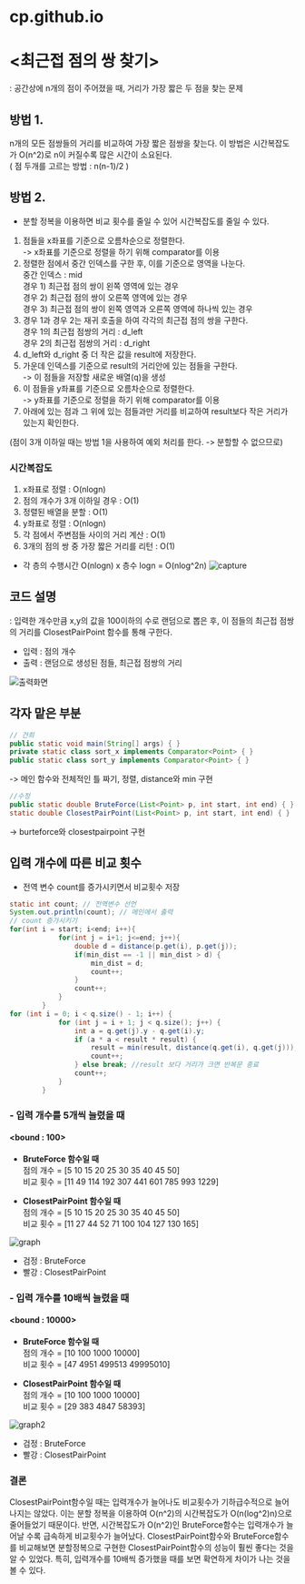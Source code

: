 # cp.github.io
# <최근접 점의 쌍 찾기>
 : 공간상에 n개의 점이 주어졌을 때, 거리가 가장 짧은 두 점을 찾는 문제

## 방법 1.
n개의 모든 점쌍들의 거리를 비교하여 가장 짧은 점쌍을 찾는다.
이 방법은 시간복잡도가 O(n^2)로 n이 커질수록 많은 시간이 소요된다.   
( 점 두개를 고르는 방법 : n(n-1)/2 )

## 방법 2.
* 분할 정복을 이용하면 비교 횟수를 줄일 수 있어 시간복잡도를 줄일 수 있다.

1. 점들을 x좌표를 기준으로 오름차순으로 정렬한다.   
-> x좌표를 기준으로 정렬을 하기 위해 comparator를 이용
2. 정렬한 점에서 중간 인덱스를 구한 후, 이를 기준으로 영역을 나눈다.   
중간 인덱스 : mid   
경우 1) 최근접 점의 쌍이 왼쪽 영역에 있는 경우   
경우 2) 최근접 점의 쌍이 오른쪽 영역에 있는 경우   
경우 3) 최근접 점의 쌍이 왼쪽 영역과 오른쪽 영역에 하나씩 있는 경우   
3. 경우 1과 경우 2는 재귀 호출을 하여 각각의 최근접 점의 쌍을 구한다.   
경우 1의 최근접 점쌍의 거리 : d_left   
경우 2의 최근접 점쌍의 거리 : d_right   
4. d_left와 d_right 중 더 작은 값을 result에 저장한다.   
5. 가운데 인덱스를 기준으로 result의 거리안에 있는 점들을 구한다.   
-> 이 점들을 저장할 새로운 배열(q)을 생성   
6. 이 점들을 y좌표를 기준으로 오름차순으로 정렬한다.   
-> y좌표를 기준으로 정렬을 하기 위해 comparator를 이용   
7. 아래에 있는 점과 그 위에 있는 점들과만 거리를 비교하여 result보다 작은 거리가 있는지 확인한다.   

(점이 3개 이하일 때는 방법 1을 사용하여 예외 처리를 한다. -> 분할할 수 없으므로)   

### 시간복잡도
1. x좌표로 정렬 : O(nlogn)
2. 점의 개수가 3개 이하일 경우 : O(1)
3. 정렬된 배열을 분할 : O(1)
4. y좌표로 정렬 : O(nlogn)
5. 각 점에서 주변점들 사이의 거리 계산 : O(1)
6. 3개의 점의 쌍 중 가장 짧은 거리를 리턴 : O(1)

- 각 층의 수행시간 O(nlogn) x 층수 logn = O(nlog^2n)
![capture](https://postfiles.pstatic.net/MjAyMTAzMjlfMjc1/MDAxNjE3MDI1NjU2MDU0.oKNZNsc_VVoj0aYFsA10tbeywI-41Q7hQqL3VQrUDesg.PambwhGDf4RAOvT-S8SfS3AfWrXe7kPn8RljZL0nBDIg.PNG.hongsubakgame/image.png?type=w966)
## 코드 설명
: 입력한 개수만큼 x,y의 값을 100이하의 수로 랜덤으로 뽑은 후, 이 점들의 최근접 점쌍의 거리를 ClosestPairPoint 함수를 통해 구한다.
- 입력 : 점의 개수
- 출력 : 랜덤으로 생성된 점들, 최근접 점쌍의 거리

![출력화면](https://postfiles.pstatic.net/MjAyMTAzMjlfOTMg/MDAxNjE3MDI3Nzk5NDU0.ZC0rhIxN7jdIDLrJXggmpDGYVy1YMzCR-DlauDe4Wi4g.j0MFW_nCG0zidOjYeWjRd1hTbq1HefpWCwpUXQyg9QQg.PNG.hongsubakgame/image.png?type=w966)

## 각자 맡은 부분
```java
// 건희
public static void main(String[] args) { }
private static class sort_x implements Comparator<Point> { }
public static class sort_y implements Comparator<Point> { }
```
-> 메인 함수와 전체적인 틀 짜기, 정렬, distance와 min 구현

```java
//수정
public static double BruteForce(List<Point> p, int start, int end) { }
static double ClosestPairPoint(List<Point> p, int start, int end) { }
```
-> burteforce와 closestpairpoint 구현

## 입력 개수에 따른 비교 횟수
* 전역 변수 count를 증가시키면서 비교횟수 저장
```java
static int count; // 전역변수 선언
System.out.println(count); // 메인에서 출력
// count 증가시키기
for(int i = start; i<end; i++){
            for(int j = i+1; j<=end; j++){
                double d = distance(p.get(i), p.get(j));
                if(min_dist == -1 || min_dist > d) {
                    min_dist = d;
                    count++;
                }
                count++;
            }
        }
for (int i = 0; i < q.size() - 1; i++) {
            for (int j = i + 1; j < q.size(); j++) {
                int a = q.get(j).y - q.get(i).y;
                if (a * a < result * result) {
                    result = min(result, distance(q.get(i), q.get(j)));
                    count++;
                } else break; //result 보다 거리가 크면 반복문 종료
                count++;
            }
        }
```
### - 입력 개수를 5개씩 늘렸을 때
#### <bound : 100> 
* **BruteForce 함수일 때**   
점의 개수 = [5 10 15 20 25 30 35 40 45 50]   
비교 횟수 = [11 49 114 192 307 441 601 785 993 1229]

* **ClosestPairPoint 함수일 때**   
점의 개수 = [5 10 15 20 25 30 35 40 45 50]   
비교 횟수 = [11 27 44 52 71 100 104 127 130 165]

![graph](https://postfiles.pstatic.net/MjAyMTAzMzBfMjk2/MDAxNjE3MDg1MTg5NDMz.1XMwsHSaGQO-XVfoAoB3mgpstPfNG1hS90BqZM4HmXUg.DOvyz_vSomxFgwCE0wG41uOblMWLmXPm6E73kmuON_4g.PNG.hongsubakgame/image.png?type=w966)
- 검정 : BruteForce   
- 빨강 : ClosestPairPoint

### - 입력 개수를 10배씩 늘렸을 때
#### <bound : 10000>   
* **BruteForce 함수일 때**   
점의 개수 = [10 100 1000 10000]   
비교 횟수 = [47 4951 499513 49995010]

* **ClosestPairPoint 함수일 때**  
점의 개수 = [10 100 1000 10000]   
비교 횟수 = [29 383 4847 58393]

![graph2](https://postfiles.pstatic.net/MjAyMTAzMzBfOTAg/MDAxNjE3MDg1MTkyNzI2.9aH0eYSG3jJ1-Mkbclu3Aa66Rgo1YrO8JGuYjkgrQScg.FRxmvEdCYRqcfHXEJw-Qpy35esv_o7ELqwMeHntrENQg.PNG.hongsubakgame/image.png?type=w966)
- 검정 : BruteForce   
- 빨강 : ClosestPairPoint
### 결론
ClosestPairPoint함수일 때는 입력개수가 늘어나도 비교횟수가 기하급수적으로 늘어나지는 않았다.
이는 분할 정복을 이용하여 O(n^2)의 시간복잡도가 O(n(log^2)n)으로 줄어들었기 때문이다.
반면, 시간복잡도가 O(n^2)인 BruteForce함수는 입력개수가 늘어날 수록 급속하게 비교횟수가 늘어났다.
ClosestPairPoint함수와 BruteForce함수를 비교해보면 분할정복으로 구현한 ClosestPairPoint함수의 성능이 훨씬 좋다는 것을 알 수 있었다.
특히, 입력개수를 10배씩 증가했을 때를 보면 확연하게 차이가  나는 것을 볼 수 있다.

